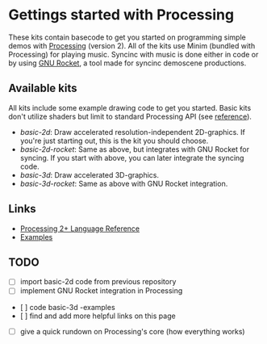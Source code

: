 # Gettings started with Processing

These kits contain basecode to get you started on programming simple demos with [Processing](http://www.processing.org) (version 2). All of the kits use Minim (bundled with Processing) for playing music. Syncinc with music is done either in code or by using [GNU Rocket](https://github.com/kusma/rocket), a tool
 made for syncinc demoscene productions.

## Available kits

 All kits include some example drawing code to get you started. Basic kits don't utilize shaders but limit to standard Processing API (see [reference](http://www.processing.org/reference/)).

 * *basic-2d*: Draw accelerated resolution-independent 2D-graphics. If you're just starting out, this is the kit you should choose.
 * *basic-2d-rocket*: Same as above, but integrates with GNU Rocket for syncing. If you start with above, you can later integrate the syncing code.
 * *basic-3d*: Draw accelerated 3D-graphics.
 * *basic-3d-rocket*: Same as above with GNU Rocket integration.

## Links

 * [Processing 2+ Language Reference](http://processing.org/reference/)
 * [Examples](http://processing.org/examples/)

## TODO

- [ ] import basic-2d code from previous repository
- [ ] implement GNU Rocket integration in Processing
- [ ] code basic-3d -examples
- [ ] find and add more helpful links on this page
- [ ] give a quick rundown on Processing's core (how everything works)

